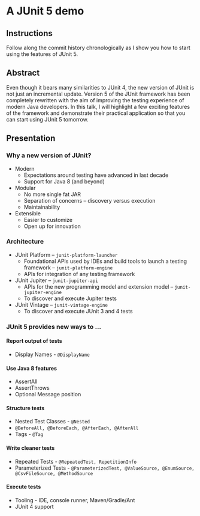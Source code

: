 # A JUnit 5 demo

## Instructions

Follow along the commit history chronologically as I show you how to start using the features of JUnit 5.

## Abstract

Even though it bears many similarities to JUnit 4, the new version of JUnit is not just an incremental update. Version 5 of the JUnit framework has been completely rewritten with the aim of improving the testing experience of modern Java developers. In this talk, I will highlight a few exciting features of the framework and demonstrate their practical application so that you can start using JUnit 5 tomorrow.

## Presentation

### Why a new version of JUnit?
- Modern
  * Expectations around testing have advanced in last decade
  * Support for Java 8 (and beyond)
- Modular
  * No more single fat JAR
  * Separation of concerns – discovery versus execution
  * Maintainability
- Extensible
  * Easier to customize
  * Open up for innovation

### Architecture
- JUnit Platform
  – `junit-platform-launcher`
    - Foundational APIs used by IDEs and build tools to launch a testing framework
  – `junit-platform-engine`
    - APIs for integration of any testing framework
- JUnit Jupiter
  – `junit-jupiter-api`
    - APIs for the new programming model and extension model
  – `junit-jupiter-engine`
    - To discover and execute Jupiter tests
- JUnit Vintage
  – `junit-vintage-engine`
    - To discover and execute JUnit 3 and 4 tests

### JUnit 5 provides new ways to …
   
#### Report output of tests    
- Display Names - `@DisplayName`

#### Use Java 8 features    
- AssertAll
- AssertThrows
- Optional Message position

#### Structure tests    
- Nested Test Classes - `@Nested`
- `@BeforeAll, @BeforeEach, @AfterEach, @AfterAll`
- Tags - `@Tag`

#### Write cleaner tests 
- Repeated Tests - `@RepeatedTest, RepetitionInfo`
- Parameterized Tests - `@ParameterizedTest, @ValueSource, @EnumSource, @CsvFileSource, @MethodSource`

#### Execute tests 
- Tooling - IDE, console runner, Maven/Gradle/Ant
- JUnit 4 support